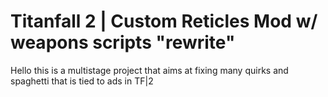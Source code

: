 # Titanfall 2 | Custom Reticles Mod w/ weapons scripts "rewrite"
 Hello this is a multistage project that aims at fixing many quirks and spaghetti that is tied to ads in TF|2
 
